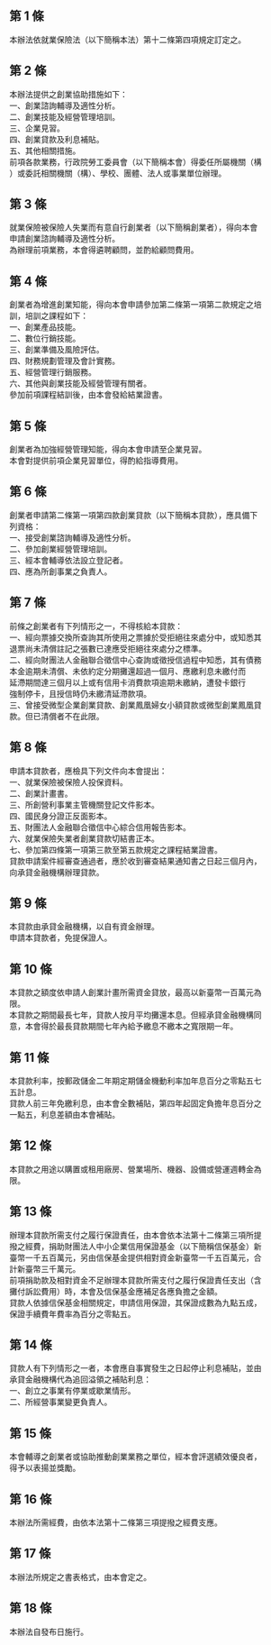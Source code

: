 第 1 條
-------
本辦法依就業保險法（以下簡稱本法）第十二條第四項規定訂定之。

第 2 條
-------
本辦法提供之創業協助措施如下：  
一、創業諮詢輔導及適性分析。  
二、創業技能及經營管理培訓。  
三、企業見習。  
四、創業貸款及利息補貼。  
五、其他相關措施。  
前項各款業務，行政院勞工委員會（以下簡稱本會）得委任所屬機關（構  
）或委託相關機關（構）、學校、團體、法人或事業單位辦理。

第 3 條
-------
就業保險被保險人失業而有意自行創業者（以下簡稱創業者），得向本會  
申請創業諮詢輔導及適性分析。  
為辦理前項業務，本會得遴聘顧問，並酌給顧問費用。

第 4 條
-------
創業者為增進創業知能，得向本會申請參加第二條第一項第二款規定之培  
訓，培訓之課程如下：  
一、創業產品技能。  
二、數位行銷技能。  
三、創業準備及風險評估。  
四、財務規劃管理及會計實務。  
五、經營管理行銷服務。  
六、其他與創業技能及經營管理有關者。  
參加前項課程結訓後，由本會發給結業證書。

第 5 條
-------
創業者為加強經營管理知能，得向本會申請至企業見習。  
本會對提供前項企業見習單位，得酌給指導費用。

第 6 條
-------
創業者申請第二條第一項第四款創業貸款（以下簡稱本貸款），應具備下  
列資格：  
一、接受創業諮詢輔導及適性分析。  
二、參加創業經營管理培訓。  
三、經本會輔導依法設立登記者。  
四、應為所創事業之負責人。

第 7 條
-------
前條之創業者有下列情形之一，不得核給本貸款：  
一、經向票據交換所查詢其所使用之票據於受拒絕往來處分中，或知悉其  
    退票尚未清償註記之張數已達應受拒絕往來處分之標準。  
二、經向財團法人金融聯合徵信中心查詢或徵授信過程中知悉，其有債務  
    本金逾期未清償、未依約定分期攤還超過一個月、應繳利息未繳付而  
    延滯期間達三個月以上或有信用卡消費款項逾期未繳納，遭發卡銀行  
    強制停卡，且授信時仍未繳清延滯款項。  
三、曾接受微型企業創業貸款、創業鳳凰婦女小額貸款或微型創業鳳凰貸  
    款。但已清償者不在此限。

第 8 條
-------
申請本貸款者，應檢具下列文件向本會提出：  
一、就業保險被保險人投保資料。  
二、創業計畫書。  
三、所創營利事業主管機關登記文件影本。  
四、國民身分證正反面影本。  
五、財團法人金融聯合徵信中心綜合信用報告影本。  
六、就業保險失業者創業貸款切結書正本。  
七、參加第四條第一項第三款至第五款規定之課程結業證書。  
貸款申請案件經審查通過者，應於收到審查結果通知書之日起三個月內，  
向承貸金融機構辦理貸款。

第 9 條
-------
本貸款由承貸金融機構，以自有資金辦理。  
申請本貸款者，免提保證人。

第 10 條
--------
本貸款之額度依申請人創業計畫所需資金貸放，最高以新臺幣一百萬元為  
限。  
本貸款之期間最長七年，貸款人按月平均攤還本息。但經承貸金融機構同  
意，本會得於最長貸款期間七年內給予繳息不繳本之寬限期一年。

第 11 條
--------
本貸款利率，按郵政儲金二年期定期儲金機動利率加年息百分之零點五七  
五計息。  
貸款人前三年免繳利息，由本會全數補貼，第四年起固定負擔年息百分之  
一點五，利息差額由本會補貼。

第 12 條
--------
本貸款之用途以購置或租用廠房、營業場所、機器、設備或營運週轉金為  
限。

第 13 條
--------
辦理本貸款所需支付之履行保證責任，由本會依本法第十二條第三項所提  
撥之經費，捐助財團法人中小企業信用保證基金（以下簡稱信保基金）新  
臺幣一千五百萬元，另由信保基金提供相對資金新臺幣一千五百萬元，合  
計新臺幣三千萬元。  
前項捐助款及相對資金不足辦理本貸款所需支付之履行保證責任支出（含  
攤付訴訟費用）時，本會及信保基金應補足各應負擔之金額。  
貸款人依據信保基金相關規定，申請信用保證，其保證成數為九點五成，  
保證手續費年費率為百分之零點五。

第 14 條
--------
貸款人有下列情形之一者，本會應自事實發生之日起停止利息補貼，並由  
承貸金融機構代為追回溢領之補貼利息：  
一、創立之事業有停業或歇業情形。  
二、所經營事業變更負責人。

第 15 條
--------
本會輔導之創業者或協助推動創業業務之單位，經本會評選績效優良者，  
得予以表揚並獎勵。

第 16 條
--------
本辦法所需經費，由依本法第十二條第三項提撥之經費支應。

第 17 條
--------
本辦法所規定之書表格式，由本會定之。

第 18 條
--------
本辦法自發布日施行。

